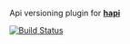 Api versioning plugin for [**hapi**](https://github.com/hapijs/hapi)

[![Build Status](https://secure.travis-ci.org/StarpTech/hapi-api-versioning.png)](http://travis-ci.org/StarpTech/hapi-api-versioning)